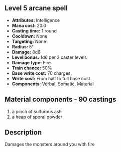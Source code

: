 ## Level 5 arcane spell

- **Attributes:** Intelligence
- **Mana cost:** 20.0
- **Casting time:** 1 round
- **Cooldown:** None
- **Targeting:** None
- **Radius:** 5'
- **Damage:** 8d6
- **Level bonus:** 1d6 per 3 caster levels
- **Damage type:** Fire
- **Train chance:** 50%
- **Base write cost:** 70 charges
- **Write cost:** From half to full base cost
- **Components:** Verbal, Somatic, Material

## Material components - 90 castings

1. a pinch of sulfurous ash
2. a heap of sporal powder

## Description

Damages the monsters around you with fire
